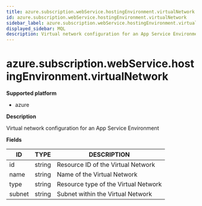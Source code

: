 ```yaml
---
title: azure.subscription.webService.hostingEnvironment.virtualNetwork
id: azure.subscription.webService.hostingEnvironment.virtualNetwork
sidebar_label: azure.subscription.webService.hostingEnvironment.virtualNetwork
displayed_sidebar: MQL
description: Virtual network configuration for an App Service Environment
---
```


# azure.subscription.webService.hostingEnvironment.virtualNetwork

**Supported platform**

- azure

**Description**

Virtual network configuration for an App Service Environment

**Fields**

| ID     | TYPE   | DESCRIPTION                          |
| ------ | ------ | ------------------------------------ |
| id     | string | Resource ID of the Virtual Network   |
| name   | string | Name of the Virtual Network          |
| type   | string | Resource type of the Virtual Network |
| subnet | string | Subnet within the Virtual Network    |
